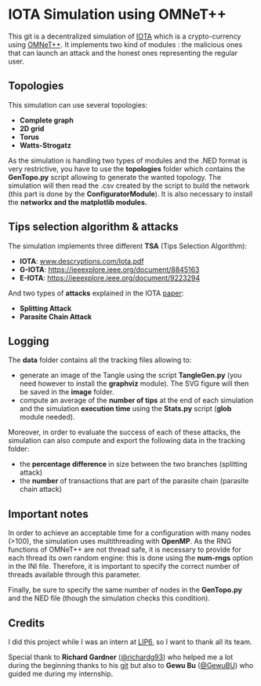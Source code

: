 # IOTA Simulation using OMNeT++

This git is a decentralized simulation of [IOTA](https://www.iota.org/) which is a crypto-currency using [OMNeT++](https://omnetpp.org/). It implements two kind of modules : the malicious ones that can launch an attack and the honest ones representing the regular user.

## Topologies

This simulation can use several topologies:

- **Complete graph**
- **2D grid**
- **Torus**
- **Watts-Strogatz**

As the simulation is handling two types of modules and the .NED format is very restrictive, you have to use the **topologies** folder which contains the **GenTopo.py** script allowing to generate the wanted topology. The simulation will then read the .csv created by the script to build the network (this part is done by the **ConfiguratorModule**). It is also necessary to install the **networkx and the matplotlib modules.**

## Tips selection algorithm & attacks

The simulation implements three different **TSA** (Tips Selection Algorithm):

- **IOTA**: www.descryptions.com/Iota.pdf
- **G-IOTA**: <https://ieeexplore.ieee.org/document/8845163>
- **E-IOTA**: <https://ieeexplore.ieee.org/document/9223294>

And two types of **attacks** explained in the IOTA [paper](www.descryptions.com/Iota.pdf):

- **Splitting Attack**
- **Parasite Chain Attack**

## Logging

The **data** folder contains all the tracking files allowing to:

- generate an image of the Tangle using the script **TangleGen.py** (you need however to install the **graphviz** module). The SVG figure will then be saved in the **image** folder.
- compute an average of the **number of tips** at the end of each simulation and the simulation **execution time** using the **Stats.py** script (**glob** module needed).

Moreover, in order to evaluate the success of each of these attacks, the simulation can also compute and export the following data in the tracking folder:

- the **percentage difference** in size between the two branches (splitting attack)
- the **number** of transactions that are part of the parasite chain (parasite chain attack)

## Important notes

In order to achieve an acceptable time for a configuration with many nodes (>100), the simulation uses multithreading with **OpenMP**. As the RNG functions of OMNeT++ are not thread safe, it is necessary to provide for each thread its own random engine: this is done using the **num-rngs** option in the INI file. Therefore, it is important to specify the correct number of threads available through this parameter.

Finally, be sure to specify the same number of nodes in the **GenTopo.py** and the NED file (though the simulation checks this condition).

## Credits

I did this project while I was an intern at [LIP6](https://www.lip6.fr/), so I want to thank all its team.  

Special thank to **Richard Gardner** ([@richardg93](https://github.com/richardg93)) who helped me a lot during the beginning thanks to his [git](https://github.com/richardg93/TangleSim) but also to **Gewu Bu** ([@GewuBU](https://github.com/GewuBU)) who guided me during my internship.
